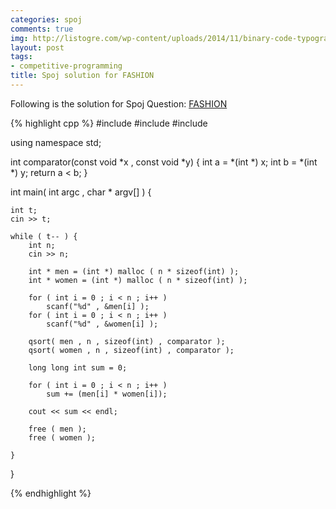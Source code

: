 ```yaml
---
categories: spoj
comments: true
img: http://listogre.com/wp-content/uploads/2014/11/binary-code-typography-hd-wallpaper-1920x1080-2619-672x372.png
layout: post
tags:
- competitive-programming
title: Spoj solution for FASHION
---
```


Following is the solution for Spoj Question: [FASHION](http://www.spoj.com/problems/FASHION/)

{% highlight cpp %}
#include <iostream>
#include <cstdio>
#include <cstdlib>

using namespace std;

int comparator(const void *x , const void *y) {
	int a = *(int *) x;
	int b = *(int *) y;
	return a < b;
}

int main( int argc , char * argv[] ) {

	int t;
	cin >> t;

	while ( t-- ) {
		int n;
		cin >> n;

		int * men = (int *) malloc ( n * sizeof(int) );
		int * women = (int *) malloc ( n * sizeof(int) );

		for ( int i = 0 ; i < n ; i++ )
			scanf("%d" , &men[i] );
		for ( int i = 0 ; i < n ; i++ )
			scanf("%d" , &women[i] );

		qsort( men , n , sizeof(int) , comparator );
		qsort( women , n , sizeof(int) , comparator );

		long long int sum = 0;

		for ( int i = 0 ; i < n ; i++ )
			sum += (men[i] * women[i]);
		
		cout << sum << endl;

		free ( men );
		free ( women );

	}
}

{% endhighlight %}
